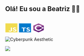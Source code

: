## Olá! Eu sou a Beatriz 🙋🏻



<div style="display: inline_block"><br>
  <img align="center"  height="30" width="40" src="https://raw.githubusercontent.com/devicons/devicon/master/icons/javascript/javascript-plain.svg">
  <img align="center"  height="30" width="40" src="https://raw.githubusercontent.com/devicons/devicon/master/icons/typescript/typescript-plain.svg">
  <img align="center"  height="30" width="40" src="https://raw.githubusercontent.com/devicons/devicon/master/icons/csharp/csharp-original.svg">
</div>




![Cyberpunk Aesthetic](https://github.com/BeatrizFlores23/BeatrizFlores23/assets/145884902/74f49184-bf9a-435d-8e85-4d00c8cab671)


</div>

  <a href="https://instagram.com/bela_flores03/" target="_blank"><img src="https://img.shields.io/badge/-Instagram-%23E4405F?style=for-the-badge&logo=instagram&logoColor=white" target="_blank"></a>

<div> 

